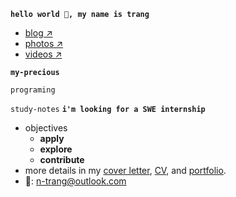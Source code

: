 **`hello world 👋, my name is trang`**
- [blog ↗]()
- [photos ↗]()
- [videos ↗]()
  
**`my-precious`**

`programing`

`study-notes`
**`i'm looking for a SWE internship`**
- objectives
    - **apply** 
    - **explore** 
    - **contribute**
- more details in my [cover letter](), [CV](), and [portfolio]().
- 📧: <n-trang@outlook.com>


